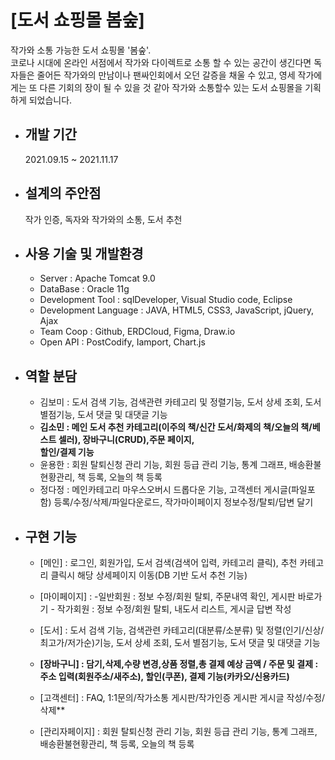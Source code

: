 
# [도서 쇼핑몰 봄숲]
   작가와 소통 가능한 도서 쇼핑몰 '봄숲'.    
   코로나 시대에 온라인 서점에서 작가와 다이렉트로 소통 할 수 있는 공간이 생긴다면 독자들은 줄어든 작가와의 만남이나 팬싸인회에서 오던 갈증을 채울 수 있고, 영세 작가에게는 또 다른 기회의 장이 될 수 있을 것 같아 작가와 소통할수 있는 도서 쇼핑몰을 기획하게 되었습니다.

* ## 개발 기간
    2021.09.15 ~ 2021.11.17
* ## 설계의 주안점

   작가 인증, 독자와 작가와의 소통, 도서 추천

* ## 사용 기술 및 개발환경

   - Server : Apache Tomcat 9.0    
   - DataBase : Oracle 11g  
   - Development Tool : sqlDeveloper, Visual Studio code, Eclipse     
   - Development Language : JAVA, HTML5, CSS3, JavaScript, jQuery, Ajax    
   - Team Coop : Github, ERDCloud, Figma, Draw.io    
   - Open API : PostCodify, Iamport, Chart.js     

* ## 역할 분담
   - 김보미 : 도서 검색 기능, 검색관련 카테고리 및 정렬기능, 도서 상세 조회, 도서 별점기능, 도서 댓글 및 대댓글 기능    
   - **김소민 : 메인 도서 추천 카테고리(이주의 책/신간 도서/화제의 책/오늘의 책/베스트 셀러), 장바구니(CRUD),주문 페이지,    
       할인/결제 기능**    
   - 윤용한 : 회원 탈퇴신청 관리 기능, 회원 등급 관리 기능, 통계 그래프, 배송환불현황관리, 책 등록, 오늘의 책 등록    
  - 정다정 : 메인카테고리 마우스오버시 드롭다운 기능, 고객센터 게시글(파일포함) 등록/수정/삭제/파일다운로드, 작가마이페이지 정보수정/탈퇴/답변 달기     
* ## 구현 기능

   - [메인] : 로그인, 회원가입, 도서 검색(검색어 입력, 카테고리 클릭), 추천 카테고리 클릭시 해당 상세페이지 이동(DB 기반 도서 추천 기능)

  - [마이페이지] : -일반회원 : 정보 수정/회원 탈퇴, 주문내역 확인, 게시판 바로가기
            - 작가회원 : 정보 수정/회원 탈퇴, 내도서 리스트, 게시글 답변 작성

  - [도서] : 도서 검색 기능, 검색관련 카테고리(대분류/소분류) 및 정렬(인기/신상/최고가/저가순)기능, 도서 상세 조회, 도서 별점기능, 도서 댓글 및 대댓글 기능

  - **[장바구니] : 담기,삭제,수량 변경,상품 정렬,총 결제 예상 금액 / 주문 및 결제 : 주소 입력(회원주소/새주소), 할인(쿠폰), 결제 기능(카카오/신용카드)**

  - [고객센터] : FAQ, 1:1문의/작가소통 게시판/작가인증 게시판 게시글 작성/수정/삭제**

  - [관리자페이지] : 회원 탈퇴신청 관리 기능, 회원 등급 관리 기능, 통계 그래프, 배송환불현황관리, 책 등록, 오늘의 책 등록
